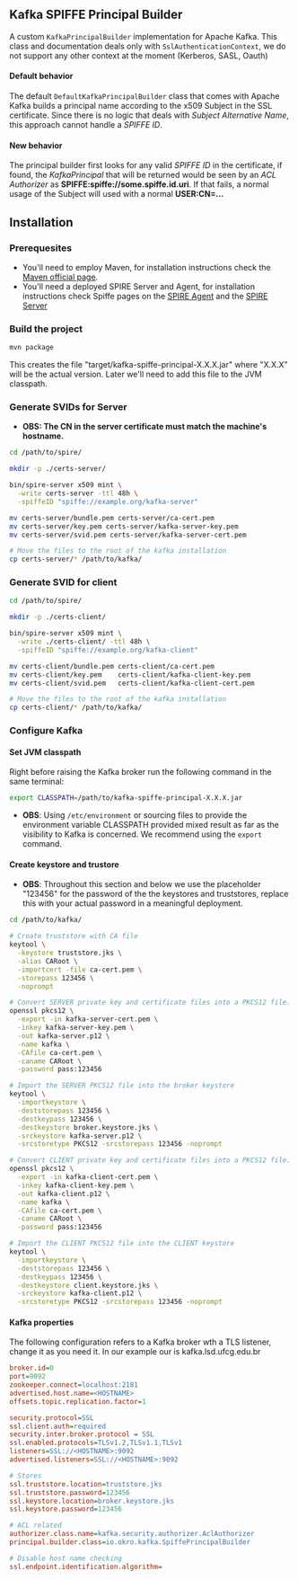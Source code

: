 ## Kafka SPIFFE Principal Builder

A custom `KafkaPrincipalBuilder` implementation for Apache Kafka.
This class and documentation deals only with `SslAuthenticationContext`, we do not support any other context at the moment (Kerberos, SASL, Oauth)

#### Default behavior
The default `DefaultKafkaPrincipalBuilder` class that comes with Apache Kafka builds a principal
name according to the x509 Subject in the SSL certificate. Since there is no logic that deals with *Subject Alternative Name*,
this approach cannot handle a *SPIFFE ID*.

#### New behavior
The principal builder first looks for any valid *SPIFFE ID* in the certificate, if found, the *KafkaPrincipal* that will
be returned would be seen by an *ACL Authorizer* as **SPIFFE:spiffe://some.spiffe.id.uri**. If that fails, a normal usage of the Subject will
used with a normal **USER:CN=...**

## Installation

### Prerequesites

* You'll need to employ Maven, for installation instructions check the [Maven official page](https://maven.apache.org/install.html).
* You'll need a deployed SPIRE Server and Agent, for installation instructions check Spiffe pages on the [SPIRE Agent](https://spiffe.io/docs/latest/deploying/install-agents/) and the [SPIRE Server](https://spiffe.io/docs/latest/deploying/install-server/)  

### Build the project

```bash
mvn package
```   

This creates the file "target/kafka-spiffe-principal-X.X.X.jar" where "X.X.X" will be the actual version. Later we'll need to add this file to the JVM classpath.

### Generate SVIDs for Server 

* **OBS: The CN in the server certificate must match the machine's hostname.** 

```bash
cd /path/to/spire/

mkdir -p ./certs-server/

bin/spire-server x509 mint \
  -write certs-server -ttl 48h \
  -spiffeID "spiffe://example.org/kafka-server"

mv certs-server/bundle.pem certs-server/ca-cert.pem
mv certs-server/key.pem certs-server/kafka-server-key.pem
mv certs-server/svid.pem certs-server/kafka-server-cert.pem

# Move the files to the root of the kafka installation
cp certs-server/* /path/to/kafka/
```

### Generate SVID for client

```bash
cd /path/to/spire/

mkdir -p ./certs-client/

bin/spire-server x509 mint \
  -write ./certs-client/ -ttl 48h \
  -spiffeID "spiffe://example.org/kafka-client"

mv certs-client/bundle.pem certs-client/ca-cert.pem
mv certs-client/key.pem    certs-client/kafka-client-key.pem
mv certs-client/svid.pem   certs-client/kafka-client-cert.pem

# Move the files to the root of the kafka installation
cp certs-client/* /path/to/kafka/
```

### Configure Kafka

#### Set JVM classpath

Right before raising the Kafka broker run the following command in the same terminal:

```bash
export CLASSPATH=/path/to/kafka-spiffe-principal-X.X.X.jar
```

* **OBS**: Using `/etc/environment` or sourcing files to provide the environment variable CLASSPATH provided mixed result as far as the visibility to Kafka is concerned. We recommend using the `export` command.

#### Create keystore and trustore

* **OBS**: Throughout this section and below we use the placeholder "123456" for the password of the the keystores and truststores, replace this with your actual password in a meaningful deployment.

```bash
cd /path/to/kafka/

# Create truststore with CA file
keytool \
  -keystore truststore.jks \
  -alias CARoot \
  -importcert -file ca-cert.pem \
  -storepass 123456 \
  -noprompt

# Convert SERVER private key and certificate files into a PKCS12 file.
openssl pkcs12 \
  -export -in kafka-server-cert.pem \
  -inkey kafka-server-key.pem \
  -out kafka-server.p12 \
  -name kafka \
  -CAfile ca-cert.pem \
  -caname CARoot \
  -password pass:123456

# Import the SERVER PKCS12 file into the broker keystore
keytool \
  -importkeystore \
  -deststorepass 123456 \
  -destkeypass 123456 \
  -destkeystore broker.keystore.jks \
  -srckeystore kafka-server.p12 \
  -srcstoretype PKCS12 -srcstorepass 123456 -noprompt

# Convert CLIENT private key and certificate files into a PKCS12 file.
openssl pkcs12 \
  -export -in kafka-client-cert.pem \
  -inkey kafka-client-key.pem \
  -out kafka-client.p12 \
  -name kafka \
  -CAfile ca-cert.pem \
  -caname CARoot \
  -password pass:123456

# Import the CLIENT PKCS12 file into the CLIENT keystore
keytool \
  -importkeystore \
  -deststorepass 123456 \
  -destkeypass 123456 \
  -destkeystore client.keystore.jks \
  -srckeystore kafka-client.p12 \
  -srcstoretype PKCS12 -srcstorepass 123456 -noprompt
```


#### Kafka properties

The following configuration refers to a Kafka broker wth a TLS listener, change it as you need it. In our example our <HOSTNAME> is kafka.lsd.ufcg.edu.br

```ini
broker.id=0
port=9092
zookeeper.connect=localhost:2181
advertised.host.name=<HOSTNAME> 
offsets.topic.replication.factor=1

security.protocol=SSL
ssl.client.auth=required
security.inter.broker.protocol = SSL
ssl.enabled.protocols=TLSv1.2,TLSv1.1,TLSv1
listeners=SSL://<HOSTNAME>:9092
advertised.listeners=SSL://<HOSTNAME>:9092

# Stores
ssl.truststore.location=truststore.jks
ssl.truststore.password=123456
ssl.keystore.location=broker.keystore.jks
ssl.keystore.password=123456

# ACL related
authorizer.class.name=kafka.security.authorizer.AclAuthorizer
principal.builder.class=io.okro.kafka.SpiffePrincipalBuilder

# Disable host name checking
ssl.endpoint.identification.algorithm=
```
